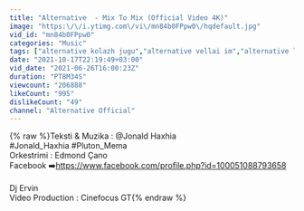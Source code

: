 ```yaml
---
title: "Alternative  - Mix To Mix (Official Video 4K)"
image: "https:\/\/i.ytimg.com\/vi\/mn84b0FPpw0\/hqdefault.jpg"
vid_id: "mn84b0FPpw0"
categories: "Music"
tags: ["alternative kolazh jugu","alternative vellai im","alternative largohesh me e bukur"]
date: "2021-10-17T22:19:49+03:00"
vid_date: "2021-06-26T16:00:23Z"
duration: "PT8M34S"
viewcount: "206888"
likeCount: "995"
dislikeCount: "49"
channel: "Alternative Official"
---
```

{% raw %}Teksti &amp; Muzika : @Jonald Haxhia  <br />#Jonald_Haxhia #Pluton_Mema<br />Orkestrimi : Edmond Çano<br />Facebook ➡️<a rel="nofollow" target="blank" href="https://www.facebook.com/profile.php?id=100051088793658">https://www.facebook.com/profile.php?id=100051088793658</a><br /><br />Dj Ervin<br />Video Production : Cinefocus GT{% endraw %}
